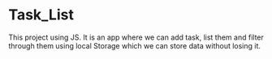 # Task_List
This project using JS. It is an app where we can add task, list them and filter through them using local Storage which we can store data without losing it.
